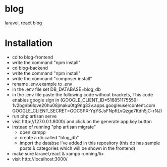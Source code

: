 # blog
laravel, react blog


<h1>Installation</h1>

<ul>
<li>cd to blog-frontend</li>
<li>write the command "npm install"</li>
<li>cd blog-backend</li>
<li>write the command "npm install"</li>
<li>write the command "composer install"</li>
<li>rename .env.example to .env</li>
<li>in the .env file set DB_DATABASE=blog_db</li>
<li>in the .env file paste the following code without brackets, This code enables google sign in
(GOOGLE_CLIENT_ID=516851175559-1v2bgnb6lqve20hu08jmaku0tg9ng33v.apps.googleusercontent.com
GOOGLE_CLIENT_SECRET=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)
</li>
<li>run php artisan serve</li>
<li>visit http://127.0.0.1:8000/ and click on the generate app key button</li>
<li>instead of running "php artisan migrate"
<ul>
<li>open xampp</li>
<li>create a db called "blog_db"</li>
<li>import the databse i've added in this repository (this db has sample posts & categories which will be shown in the frontend)</li>
</ul>
</li>
<li>make sure laravel,react & xampp running/li>
<li>visit http://localhost:3000/</li>
</ul>
